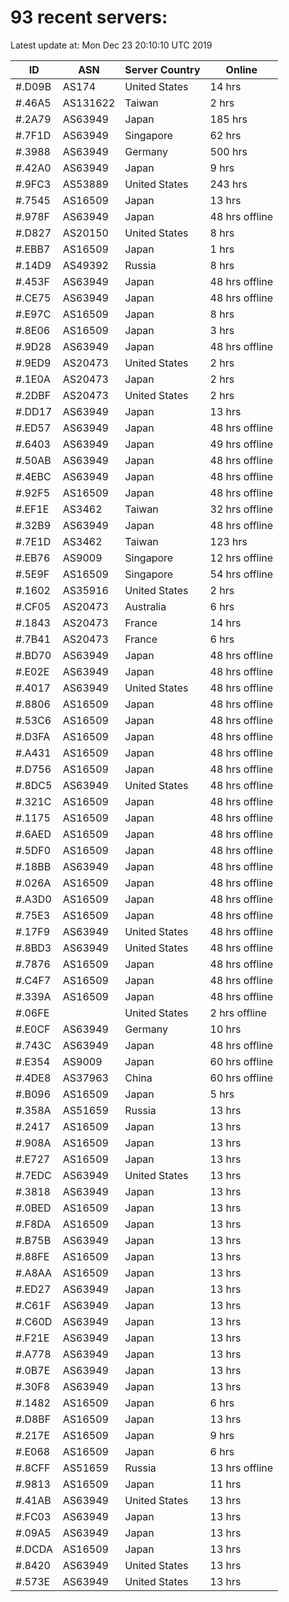 # 93 recent servers:

Latest update at: Mon Dec 23 20:10:10 UTC 2019

| ID | ASN | Server Country | Online |
| -- | --- | -------------- | ------ |
| #.D09B | AS174 | United States | 14 hrs |
| #.46A5 | AS131622 | Taiwan | 2 hrs |
| #.2A79 | AS63949 | Japan | 185 hrs |
| #.7F1D | AS63949 | Singapore | 62 hrs |
| #.3988 | AS63949 | Germany | 500 hrs |
| #.42A0 | AS63949 | Japan | 9 hrs |
| #.9FC3 | AS53889 | United States | 243 hrs |
| #.7545 | AS16509 | Japan | 13 hrs |
| #.978F | AS63949 | Japan | 48 hrs offline |
| #.D827 | AS20150 | United States | 8 hrs |
| #.EBB7 | AS16509 | Japan | 1 hrs |
| #.14D9 | AS49392 | Russia | 8 hrs |
| #.453F | AS63949 | Japan | 48 hrs offline |
| #.CE75 | AS63949 | Japan | 48 hrs offline |
| #.E97C | AS16509 | Japan | 8 hrs |
| #.8E06 | AS16509 | Japan | 3 hrs |
| #.9D28 | AS63949 | Japan | 48 hrs offline |
| #.9ED9 | AS20473 | United States | 2 hrs |
| #.1E0A | AS20473 | Japan | 2 hrs |
| #.2DBF | AS20473 | United States | 2 hrs |
| #.DD17 | AS63949 | Japan | 13 hrs |
| #.ED57 | AS63949 | Japan | 48 hrs offline |
| #.6403 | AS63949 | Japan | 49 hrs offline |
| #.50AB | AS63949 | Japan | 48 hrs offline |
| #.4EBC | AS63949 | Japan | 48 hrs offline |
| #.92F5 | AS16509 | Japan | 48 hrs offline |
| #.EF1E | AS3462 | Taiwan | 32 hrs offline |
| #.32B9 | AS63949 | Japan | 48 hrs offline |
| #.7E1D | AS3462 | Taiwan | 123 hrs |
| #.EB76 | AS9009 | Singapore | 12 hrs offline |
| #.5E9F | AS16509 | Singapore | 54 hrs offline |
| #.1602 | AS35916 | United States | 2 hrs |
| #.CF05 | AS20473 | Australia | 6 hrs |
| #.1843 | AS20473 | France | 14 hrs |
| #.7B41 | AS20473 | France | 6 hrs |
| #.BD70 | AS63949 | Japan | 48 hrs offline |
| #.E02E | AS63949 | Japan | 48 hrs offline |
| #.4017 | AS63949 | United States | 48 hrs offline |
| #.8806 | AS16509 | Japan | 48 hrs offline |
| #.53C6 | AS16509 | Japan | 48 hrs offline |
| #.D3FA | AS16509 | Japan | 48 hrs offline |
| #.A431 | AS16509 | Japan | 48 hrs offline |
| #.D756 | AS16509 | Japan | 48 hrs offline |
| #.8DC5 | AS63949 | United States | 48 hrs offline |
| #.321C | AS16509 | Japan | 48 hrs offline |
| #.1175 | AS16509 | Japan | 48 hrs offline |
| #.6AED | AS16509 | Japan | 48 hrs offline |
| #.5DF0 | AS16509 | Japan | 48 hrs offline |
| #.18BB | AS63949 | Japan | 48 hrs offline |
| #.026A | AS16509 | Japan | 48 hrs offline |
| #.A3D0 | AS16509 | Japan | 48 hrs offline |
| #.75E3 | AS16509 | Japan | 48 hrs offline |
| #.17F9 | AS63949 | United States | 48 hrs offline |
| #.8BD3 | AS63949 | United States | 48 hrs offline |
| #.7876 | AS16509 | Japan | 48 hrs offline |
| #.C4F7 | AS16509 | Japan | 48 hrs offline |
| #.339A | AS16509 | Japan | 48 hrs offline |
| #.06FE |  | United States | 2 hrs offline |
| #.E0CF | AS63949 | Germany | 10 hrs |
| #.743C | AS63949 | Japan | 48 hrs offline |
| #.E354 | AS9009 | Japan | 60 hrs offline |
| #.4DE8 | AS37963 | China | 60 hrs offline |
| #.B096 | AS16509 | Japan | 5 hrs |
| #.358A | AS51659 | Russia | 13 hrs |
| #.2417 | AS16509 | Japan | 13 hrs |
| #.908A | AS16509 | Japan | 13 hrs |
| #.E727 | AS16509 | Japan | 13 hrs |
| #.7EDC | AS63949 | United States | 13 hrs |
| #.3818 | AS63949 | Japan | 13 hrs |
| #.0BED | AS16509 | Japan | 13 hrs |
| #.F8DA | AS16509 | Japan | 13 hrs |
| #.B75B | AS63949 | Japan | 13 hrs |
| #.88FE | AS16509 | Japan | 13 hrs |
| #.A8AA | AS16509 | Japan | 13 hrs |
| #.ED27 | AS63949 | Japan | 13 hrs |
| #.C61F | AS63949 | Japan | 13 hrs |
| #.C60D | AS63949 | Japan | 13 hrs |
| #.F21E | AS63949 | Japan | 13 hrs |
| #.A778 | AS63949 | Japan | 13 hrs |
| #.0B7E | AS63949 | Japan | 13 hrs |
| #.30F8 | AS63949 | Japan | 13 hrs |
| #.1482 | AS16509 | Japan | 6 hrs |
| #.D8BF | AS16509 | Japan | 13 hrs |
| #.217E | AS16509 | Japan | 9 hrs |
| #.E068 | AS16509 | Japan | 6 hrs |
| #.8CFF | AS51659 | Russia | 13 hrs offline |
| #.9813 | AS16509 | Japan | 11 hrs |
| #.41AB | AS63949 | United States | 13 hrs |
| #.FC03 | AS63949 | Japan | 13 hrs |
| #.09A5 | AS63949 | Japan | 13 hrs |
| #.DCDA | AS16509 | Japan | 13 hrs |
| #.8420 | AS63949 | United States | 13 hrs |
| #.573E | AS63949 | United States | 13 hrs |

